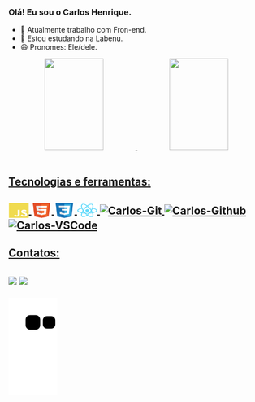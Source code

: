 ### Olá! Eu sou o Carlos Henrique.


- 🔭 Atualmente trabalho com Fron-end.
- 🌱 Estou estudando na Labenu.
- 😄 Pronomes: Ele/dele.


<div align="center">
  <a href="https://github.com/casenrique">
  <img height="180em" width="48%" src="https://github-readme-stats.vercel.app/api?username=casenrique&show_icons=true&theme=onedark&include_all_commits=true&count_private=true"/>
   <img height="180em" width="48%" src="https://github-readme-stats.vercel.app/api/top-langs/?username=casenrique&layout=compact&langs_count=7&theme=onedark"/>
</div>
   
<div style="display: inline_block"><br>
  <h2>Tecnologias e ferramentas:<h2/>
  <img align="center" alt="Carlos-Js" height="30" width="40" src="https://raw.githubusercontent.com/devicons/devicon/master/icons/javascript/javascript-plain.svg">  
  <img align="center" alt="Carlos-HTML" height="30" width="40" src="https://raw.githubusercontent.com/devicons/devicon/master/icons/html5/html5-original.svg">
  <img align="center" alt="Carlos-CSS" height="30" width="40" src="https://raw.githubusercontent.com/devicons/devicon/master/icons/css3/css3-original.svg">
  <img align="center" alt="Carlos-React" height="30" width="40" src="https://raw.githubusercontent.com/devicons/devicon/master/icons/react/react-original.svg">
  <img align="center" alt="Carlos-Git" height="30" width="40" src="https://cdn.jsdelivr.net/gh/devicons/devicon/icons/git/git-original.svg">   
  <img align="center" alt="Carlos-Github" height="30" width="40" src="https://cdn.jsdelivr.net/gh/devicons/devicon/icons/github/github-original.svg">   
  <img align="center" alt="Carlos-VSCode" height="30" width="40" src="https://cdn.jsdelivr.net/gh/devicons/devicon/icons/vscode/vscode-original.svg">   
</div>
  
 <div> 
 <h2>Contatos:<h2/>
  <a href = "mailto:carloshenriquesouza.eng@gmail.com"><img src="https://img.shields.io/badge/Gmail-D14836?style=for-the-badge&logo=gmail&logoColor=white" target="_blank"></a>
  <a href="https://www.linkedin.com/in/carlos-henrique-de-souza-1767311a" target="_blank"><img src="https://img.shields.io/badge/LinkedIn-0077B5?style=for-the-badge&logo=linkedin&logoColor=white" target="_blank"></a> 
 
  ![Snake animation](https://github.com/casenrique/casenrique/blob/output/github-contribution-grid-snake.svg)

</div>
